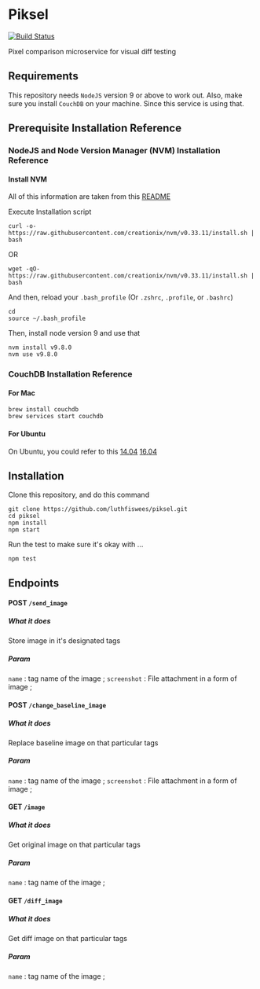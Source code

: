 # Piksel
[![Build Status](https://travis-ci.org/luthfiswees/piksel.svg?branch=master)](https://travis-ci.org/luthfiswees/piksel)

Pixel comparison microservice for visual diff testing

## Requirements
This repository needs `NodeJS` version 9 or above to work out.
Also, make sure you install `CouchDB` on your machine. Since this service is using that.

## Prerequisite Installation Reference

### NodeJS and Node Version Manager (NVM) Installation Reference
#### Install NVM
All of this information are taken from this [README](https://github.com/creationix/nvm)

Execute Installation script
```
curl -o- https://raw.githubusercontent.com/creationix/nvm/v0.33.11/install.sh | bash
```
OR
```
wget -qO- https://raw.githubusercontent.com/creationix/nvm/v0.33.11/install.sh | bash
```

And then, reload your `.bash_profile` (Or `.zshrc`, `.profile`, or `.bashrc`)
```
cd
source ~/.bash_profile
```

Then, install node version 9 and use that
```
nvm install v9.8.0
nvm use v9.8.0
```

### CouchDB Installation Reference
#### For Mac
```
brew install couchdb
brew services start couchdb
```
#### For Ubuntu
On Ubuntu, you could refer to this
[14.04](https://www.digitalocean.com/community/tutorials/how-to-install-couchdb-and-futon-on-ubuntu-14-04)
[16.04](https://www.hugeserver.com/kb/how-install-apache-couchdb-ubuntu-16/)

## Installation
Clone this repository, and do this command
```
git clone https://github.com/luthfiswees/piksel.git
cd piksel
npm install
npm start
```

Run the test to make sure it's okay with ...
```
npm test
```

## Endpoints

#### POST `/send_image`
##### What it does
Store image in it's designated tags
##### Param
`name` : tag name of the image ; 
`screenshot` : File attachment in a form of image ;


#### POST `/change_baseline_image`
##### What it does
Replace baseline image on that particular tags
##### Param
`name` : tag name of the image ; 
`screenshot` : File attachment in a form of image ;


#### GET `/image`
##### What it does
Get original image on that particular tags
##### Param
`name` : tag name of the image ;


#### GET `/diff_image`
##### What it does
Get diff image on that particular tags
##### Param
`name` : tag name of the image ;
